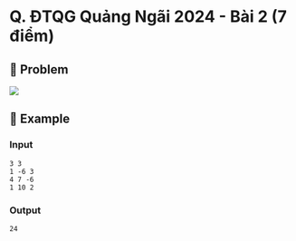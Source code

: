 # Q. ĐTQG Quảng Ngãi 2024 - Bài 2 (7 điểm)

## 📖 Problem

![](https://espresso.codeforces.com/eda81928651e9e1b80be9c51df4510118b4ab735.png)


## 🧠 Example

### Input

```text
3 3
1 -6 3
4 7 -6
1 10 2
```

### Output

```text
24
```


